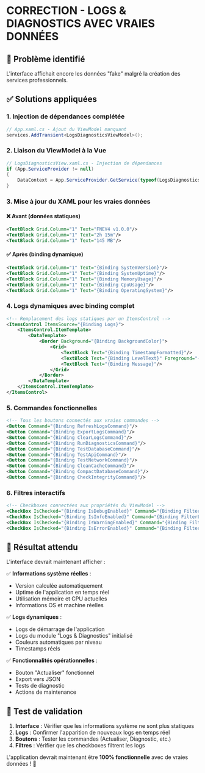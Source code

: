 # CORRECTION - LOGS & DIAGNOSTICS AVEC VRAIES DONNÉES

## 🔧 Problème identifié
L'interface affichait encore les données "fake" malgré la création des services professionnels.

## ✅ Solutions appliquées

### 1. Injection de dépendances complétée
```csharp
// App.xaml.cs - Ajout du ViewModel manquant
services.AddTransient<LogsDiagnosticsViewModel>();
```

### 2. Liaison du ViewModel à la Vue
```csharp
// LogsDiagnosticsView.xaml.cs - Injection de dépendances
if (App.ServiceProvider != null)
{
    DataContext = App.ServiceProvider.GetService(typeof(LogsDiagnosticsViewModel));
}
```

### 3. Mise à jour du XAML pour les vraies données

#### ❌ Avant (données statiques)
```xml
<TextBlock Grid.Column="1" Text="FNEV4 v1.0.0"/>
<TextBlock Grid.Column="1" Text="2h 15m"/>
<TextBlock Grid.Column="1" Text="145 MB"/>
```

#### ✅ Après (binding dynamique)
```xml
<TextBlock Grid.Column="1" Text="{Binding SystemVersion}"/>
<TextBlock Grid.Column="1" Text="{Binding SystemUptime}"/>
<TextBlock Grid.Column="1" Text="{Binding MemoryUsage}"/>
<TextBlock Grid.Column="1" Text="{Binding CpuUsage}"/>
<TextBlock Grid.Column="1" Text="{Binding OperatingSystem}"/>
```

### 4. Logs dynamiques avec binding complet
```xml
<!-- Remplacement des logs statiques par un ItemsControl -->
<ItemsControl ItemsSource="{Binding Logs}">
    <ItemsControl.ItemTemplate>
        <DataTemplate>
            <Border Background="{Binding BackgroundColor}">
                <Grid>
                    <TextBlock Text="{Binding TimestampFormatted}"/>
                    <TextBlock Text="{Binding LevelText}" Foreground="{Binding LevelColor}"/>
                    <TextBlock Text="{Binding Message}"/>
                </Grid>
            </Border>
        </DataTemplate>
    </ItemsControl.ItemTemplate>
</ItemsControl>
```

### 5. Commandes fonctionnelles
```xml
<!-- Tous les boutons connectés aux vraies commandes -->
<Button Command="{Binding RefreshLogsCommand}"/>
<Button Command="{Binding ExportLogsCommand}"/>
<Button Command="{Binding ClearLogsCommand}"/>
<Button Command="{Binding RunDiagnosticsCommand}"/>
<Button Command="{Binding TestDatabaseCommand}"/>
<Button Command="{Binding TestApiCommand}"/>
<Button Command="{Binding TestNetworkCommand}"/>
<Button Command="{Binding CleanCacheCommand}"/>
<Button Command="{Binding CompactDatabaseCommand}"/>
<Button Command="{Binding CheckIntegrityCommand}"/>
```

### 6. Filtres interactifs
```xml
<!-- Checkboxes connectées aux propriétés du ViewModel -->
<CheckBox IsChecked="{Binding IsDebugEnabled}" Command="{Binding FilterLogsCommand}"/>
<CheckBox IsChecked="{Binding IsInfoEnabled}" Command="{Binding FilterLogsCommand}"/>
<CheckBox IsChecked="{Binding IsWarningEnabled}" Command="{Binding FilterLogsCommand}"/>
<CheckBox IsChecked="{Binding IsErrorEnabled}" Command="{Binding FilterLogsCommand}"/>
```

## 🎯 Résultat attendu

L'interface devrait maintenant afficher :

✅ **Informations système réelles** :
- Version calculée automatiquement
- Uptime de l'application en temps réel
- Utilisation mémoire et CPU actuelles
- Informations OS et machine réelles

✅ **Logs dynamiques** :
- Logs de démarrage de l'application
- Logs du module "Logs & Diagnostics" initialisé
- Couleurs automatiques par niveau
- Timestamps réels

✅ **Fonctionnalités opérationnelles** :
- Bouton "Actualiser" fonctionnel
- Export vers JSON
- Tests de diagnostic
- Actions de maintenance

## 🚀 Test de validation

1. **Interface** : Vérifier que les informations système ne sont plus statiques
2. **Logs** : Confirmer l'apparition de nouveaux logs en temps réel
3. **Boutons** : Tester les commandes (Actualiser, Diagnostic, etc.)
4. **Filtres** : Vérifier que les checkboxes filtrent les logs

L'application devrait maintenant être **100% fonctionnelle** avec de vraies données ! 🎉
